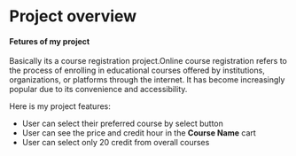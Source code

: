 # Project overview

#### Fetures of my project
 Basically its a course registration project.Online course registration refers to the process of enrolling in educational courses offered by institutions, organizations, or platforms through the internet. It has become increasingly popular due to its convenience and accessibility.

Here is my project features:

- User can select their preferred course by select button 
- User can see the price and credit hour in the **Course Name** cart
- User can select only 20 credit from overall courses
